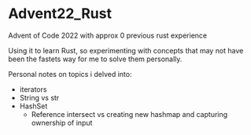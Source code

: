 # Advent22_Rust
Advent of Code 2022 with approx 0 previous rust experience

Using it to learn Rust, so experimenting with concepts that may not have been the fastets way for me to solve them personally.


Personal notes on topics i delved into:
- iterators
- String vs str
- HashSet
  - Reference intersect vs creating new hashmap and capturing ownership of input
